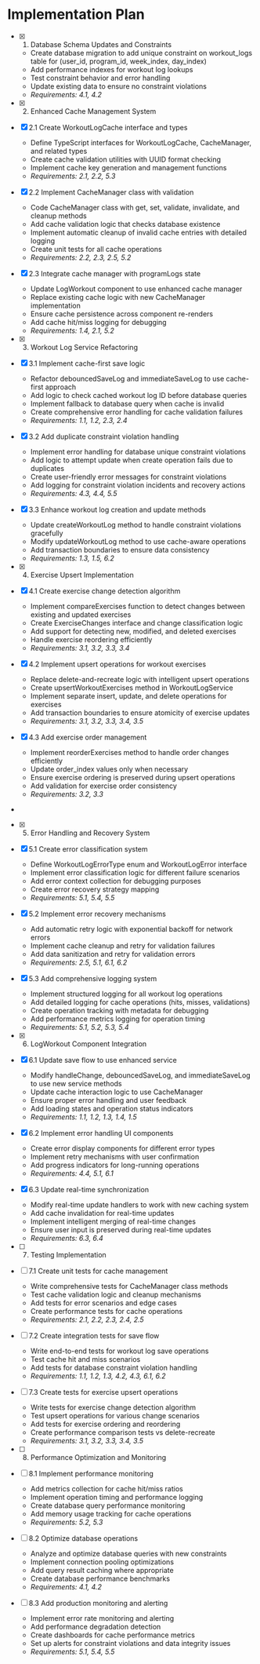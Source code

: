 # Implementation Plan

- [x] 1. Database Schema Updates and Constraints
  - Create database migration to add unique constraint on workout_logs table for (user_id, program_id, week_index, day_index)
  - Add performance indexes for workout log lookups
  - Test constraint behavior and error handling
  - Update existing data to ensure no constraint violations
  - _Requirements: 4.1, 4.2_

- [x] 2. Enhanced Cache Management System
- [x] 2.1 Create WorkoutLogCache interface and types

  - Define TypeScript interfaces for WorkoutLogCache, CacheManager, and related types
  - Create cache validation utilities with UUID format checking
  - Implement cache key generation and management functions
  - _Requirements: 2.1, 2.2, 5.3_

- [x] 2.2 Implement CacheManager class with validation

  - Code CacheManager class with get, set, validate, invalidate, and cleanup methods
  - Add cache validation logic that checks database existence
  - Implement automatic cleanup of invalid cache entries with detailed logging
  - Create unit tests for all cache operations
  - _Requirements: 2.2, 2.3, 2.5, 5.2_

- [x] 2.3 Integrate cache manager with programLogs state
  - Update LogWorkout component to use enhanced cache manager
  - Replace existing cache logic with new CacheManager implementation
  - Ensure cache persistence across component re-renders
  - Add cache hit/miss logging for debugging
  - _Requirements: 1.4, 2.1, 5.2_

- [x] 3. Workout Log Service Refactoring
- [x] 3.1 Implement cache-first save logic
  - Refactor debouncedSaveLog and immediateSaveLog to use cache-first approach
  - Add logic to check cached workout log ID before database queries
  - Implement fallback to database query when cache is invalid
  - Create comprehensive error handling for cache validation failures
  - _Requirements: 1.1, 1.2, 2.3, 2.4_

- [x] 3.2 Add duplicate constraint violation handling
  - Implement error handling for database unique constraint violations
  - Add logic to attempt update when create operation fails due to duplicates
  - Create user-friendly error messages for constraint violations
  - Add logging for constraint violation incidents and recovery actions
  - _Requirements: 4.3, 4.4, 5.5_

- [x] 3.3 Enhance workout log creation and update methods
  - Update createWorkoutLog method to handle constraint violations gracefully
  - Modify updateWorkoutLog method to use cache-aware operations
  - Add transaction boundaries to ensure data consistency
  - _Requirements: 1.3, 1.5, 6.2_

- [x] 4. Exercise Upsert Implementation




- [x] 4.1 Create exercise change detection algorithm



  - Implement compareExercises function to detect changes between existing and updated exercises
  - Create ExerciseChanges interface and change classification logic
  - Add support for detecting new, modified, and deleted exercises
  - Handle exercise reordering efficiently
  - _Requirements: 3.1, 3.2, 3.3, 3.4_

- [x] 4.2 Implement upsert operations for workout exercises





  - Replace delete-and-recreate logic with intelligent upsert operations
  - Create upsertWorkoutExercises method in WorkoutLogService
  - Implement separate insert, update, and delete operations for exercises
  - Add transaction boundaries to ensure atomicity of exercise updates
  - _Requirements: 3.1, 3.2, 3.3, 3.4, 3.5_

- [x] 4.3 Add exercise order management






  - Implement reorderExercises method to handle order changes efficiently
  - Update order_index values only when necessary
  - Ensure exercise ordering is preserved during upsert operations
  - Add validation for exercise order consistency
  - _Requirements: 3.2, 3.3_
-

- [x] 5. Error Handling and Recovery System



- [x] 5.1 Create error classification system


  - Define WorkoutLogErrorType enum and WorkoutLogError interface
  - Implement error classification logic for different failure scenarios
  - Add error context collection for debugging purposes
  - Create error recovery strategy mapping
  - _Requirements: 5.1, 5.4, 5.5_

- [x] 5.2 Implement error recovery mechanisms


  - Add automatic retry logic with exponential backoff for network errors
  - Implement cache cleanup and retry for validation failures
  - Add data sanitization and retry for validation errors
  - _Requirements: 2.5, 5.1, 6.1, 6.2_

- [x] 5.3 Add comprehensive logging system


  - Implement structured logging for all workout log operations
  - Add detailed logging for cache operations (hits, misses, validations)
  - Create operation tracking with metadata for debugging
  - Add performance metrics logging for operation timing
  - _Requirements: 5.1, 5.2, 5.3, 5.4_

- [x] 6. LogWorkout Component Integration





- [x] 6.1 Update save flow to use enhanced service




  - Modify handleChange, debouncedSaveLog, and immediateSaveLog to use new service methods
  - Update cache interaction logic to use CacheManager
  - Ensure proper error handling and user feedback
  - Add loading states and operation status indicators
  - _Requirements: 1.1, 1.2, 1.3, 1.4, 1.5_

- [x] 6.2 Implement error handling UI components





  - Create error display components for different error types
  - Implement retry mechanisms with user confirmation
  - Add progress indicators for long-running operations
  - _Requirements: 4.4, 5.1, 6.1_

- [x] 6.3 Update real-time synchronization





  - Modify real-time update handlers to work with new caching system
  - Add cache invalidation for real-time updates
  - Implement intelligent merging of real-time changes
  - Ensure user input is preserved during real-time updates
  - _Requirements: 6.3, 6.4_

- [ ] 7. Testing Implementation



- [ ] 7.1 Create unit tests for cache management
  - Write comprehensive tests for CacheManager class methods
  - Test cache validation logic and cleanup mechanisms
  - Add tests for error scenarios and edge cases
  - Create performance tests for cache operations
  - _Requirements: 2.1, 2.2, 2.3, 2.4, 2.5_

- [ ] 7.2 Create integration tests for save flow
  - Write end-to-end tests for workout log save operations
  - Test cache hit and miss scenarios
  - Add tests for database constraint violation handling
  - _Requirements: 1.1, 1.2, 1.3, 4.2, 4.3, 6.1, 6.2_

- [ ] 7.3 Create tests for exercise upsert operations
  - Write tests for exercise change detection algorithm
  - Test upsert operations for various change scenarios
  - Add tests for exercise ordering and reordering
  - Create performance comparison tests vs delete-recreate
  - _Requirements: 3.1, 3.2, 3.3, 3.4, 3.5_

- [ ] 8. Performance Optimization and Monitoring
- [ ] 8.1 Implement performance monitoring
  - Add metrics collection for cache hit/miss ratios
  - Implement operation timing and performance logging
  - Create database query performance monitoring
  - Add memory usage tracking for cache operations
  - _Requirements: 5.2, 5.3_

- [ ] 8.2 Optimize database operations
  - Analyze and optimize database queries with new constraints
  - Implement connection pooling optimizations
  - Add query result caching where appropriate
  - Create database performance benchmarks
  - _Requirements: 4.1, 4.2_

- [ ] 8.3 Add production monitoring and alerting
  - Implement error rate monitoring and alerting
  - Add performance degradation detection
  - Create dashboards for cache performance metrics
  - Set up alerts for constraint violations and data integrity issues
  - _Requirements: 5.1, 5.4, 5.5_